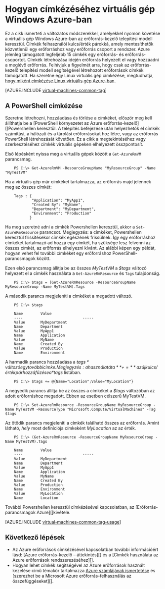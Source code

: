 <properties
   pageTitle="Hogyan egy virtuális címkézéséhez |} Microsoft Azure"
   description="Ismerje meg, az erőforrás-kezelő telepítési modell Azure-ban létrehozott Windows virtuális gép címkézésével kapcsolatban"
   services="virtual-machines-windows"
   documentationCenter=""
   authors="mmccrory"
   manager="timlt"
   editor="tysonn"
   tags="azure-resource-manager"/>

<tags
   ms.service="virtual-machines-windows"
   ms.devlang="na"
   ms.topic="article"
   ms.tgt_pltfrm="vm-windows"
   ms.workload="infrastructure-services"
   ms.date="07/05/2016"
   ms.author="memccror"/>

# <a name="how-to-tag-a-windows-virtual-machine-in-azure"></a>Hogyan címkézéséhez virtuális gép Windows Azure-ban


Ez a cikk ismerteti a változatos módszerekkel, amelyekkel nyomon követése a virtuális gép Windows Azure-ban az erőforrás-kezelő telepítési modell keresztül. Címkék felhasználói kulcs/érték párokká, amely mentesíthetők közvetlenül egy erőforráshoz vagy erőforrás csoport a rendszer. Azure jelenleg támogatott legfeljebb 15 címkék egy erőforrás- és erőforrás-csoportot. Címkék létrehozása idején erőforrás helyezett el vagy hozzáadni a meglévő erőforrás. Felhívjuk a figyelmét arra, hogy csak az erőforrás-kezelő telepítési modell segítségével létrehozott erőforrások címkék támogatott. Ha szeretne egy Linux virtuális gép címkézése, megtudhatja, [hogy miként címkézése Linux virtuális gép Azure-ban](virtual-machines-linux-tag.md).

[AZURE.INCLUDE [virtual-machines-common-tag](../../includes/virtual-machines-common-tag.md)]

## <a name="tagging-with-powershell"></a>A PowerShell címkézése

Szeretne létrehozni, hozzáadása és törlése a címkéket, először meg kell állíthatja be a [PowerShell környezetet az Azure erőforrás-kezelő][]Powershellen keresztül. A telepítés befejezése után helyezhetők el címkék számítási, a hálózati és a tárolási erőforrásokat hoz létre, vagy az erőforrás PowerShell létrehozását követően. Ez a cikk a megtekintéséhez vagy szerkesztéséhez címkék virtuális gépeken elhelyezett összpontosít.

Első lépésként nyissa meg a virtuális gépek között a `Get-AzureRmVM` parancsmag.

        PS C:\> Get-AzureRmVM -ResourceGroupName "MyResourceGroup" -Name "MyTestVM"

Ha a virtuális gép már címkéket tartalmazza, az erőforrás majd jelennek meg az összes címkét:

        Tags : {
                "Application": "MyApp1",
                "Created By": "MyName",
                "Department": "MyDepartment",
                "Environment": "Production"
               }

Ha meg szeretné adni a címkék Powershellen keresztül, akkor a `Set-AzureRmResource` parancsot. Megjegyzés: a címkéket, Powershellen keresztül frissítésekor címkék egészének frissülnek. Így egy erőforráshoz címkéket tartalmazó ad hozzá egy címkét, ha szüksége lesz felvenni az összes címkét, az erőforrás elhelyezni kívánt. Az alábbi képen egy példát, hogyan vehet fel további címkéket egy erőforráshoz PowerShell-parancsmagok között.

Ezen első parancsmag állítja be az összes *MyTestVM* a *$tags* változó helyezett el a címkék használata a `Get-AzureRmResource` és `Tags` tulajdonság.

        PS C:\> $tags = (Get-AzureRmResource -ResourceGroupName MyResourceGroup -Name MyTestVM).Tags

A második parancs megjeleníti a címkéket a megadott változó.

        PS C:\> $tags

        Name        Value
        ----                           -----
        Value       MyDepartment
        Name        Department
        Value       MyApp1
        Name        Application
        Value       MyName
        Name        Created By
        Value       Production
        Name        Environment

A harmadik parancs hozzáadása a *$tags* változó egy további címke. Megjegyzés: a használatát a **+=** az új kulcs/érték pár hozzáfűzése a *$tags* listában.

        PS C:\> $tags += @{Name="Location";Value="MyLocation"}

A negyedik parancs állítja be az összes a címkéket a *$tags* változóban az adott erőforráshoz megadott. Ebben az esetben célszerű MyTestVM.

        PS C:\> Set-AzureRmResource -ResourceGroupName MyResourceGroup -Name MyTestVM -ResourceType "Microsoft.Compute/VirtualMachines" -Tag $tags

Az ötödik parancs megjeleníti a címkék található összes az erőforrás. Amint látható, *hely* most definíciója címkeként *MyLocation* az az érték.

        PS C:\> (Get-AzureRmResource -ResourceGroupName MyResourceGroup -Name MyTestVM).Tags

        Name        Value
        ----                           -----
        Value       MyDepartment
        Name        Department
        Value       MyApp1
        Name        Application
        Value       MyName
        Name        Created By
        Value       Production
        Name        Environment
        Value       MyLocation
        Name        Location

További Powershellen keresztül címkézésével kapcsolatban, az [Erőforrás-parancsmagok Azure][]kivétele.

[AZURE.INCLUDE [virtual-machines-common-tag-usage](../../includes/virtual-machines-common-tag-usage.md)]

## <a name="next-steps"></a>Következő lépések

* Az Azure erőforrások címkézésével kapcsolatban további információért lásd: [Azure erőforrás-kezelő – áttekintés][] és a [Címkék használata az Azure erőforrások rendszerezéséhez][].
* Hogyan lehet címkék segítségével az Azure erőforrások használt kezelése című témakör tartalmazza [Azure számlájának ismertetése][] és [szerezhet be a Microsoft Azure erőforrás-felhasználás az összefüggéseket][].

[A PowerShell környezetet a Azure-kezelő eszközzel]: ../powershell-azure-resource-manager.md
[Azure erőforrás-parancsmagok]: https://msdn.microsoft.com/library/azure/dn757692.aspx
[Azure erőforrás szolgáltatásának áttekintése]: ../azure-resource-manager/resource-group-overview.md
[Az Azure erőforrások rendszerezéséhez-címkék használata]: ../resource-group-using-tags.md
[Azure számlájának ismertetése]: ../billing/billing-understand-your-bill.md
[Nyereség háttérismeretek be a Microsoft Azure erőforrás-felhasználás]: ../billing-usage-rate-card-overview.md
